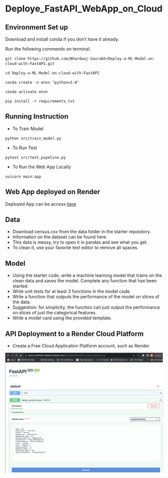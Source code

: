 # Deploye_FastAPI_WebApp_on_Cloud

## Environment Set up
Download and install conda if you don’t have it already.

Run the following commends on terminal.

```
git clone https://github.com/Bhardwaj-Saurabh/Deploy-a-ML-Model-on-cloud-with-FastAPI.git
```

```
cd Deploy-a-ML-Model-on-cloud-with-FastAPI
```

```
conda create -n envn "python=3.8" 
```

```
conda activate envn
```

```
pip install -r requirements.txt
```

## Running Instruction

- To Train Model
```
python src/train_model.py
```

- To Run Test
```
pytest src/test_pipeline.py
```

- To Run the Web App Locally
```
uvicorn main:app
```

## Web App deployed on Render
Deployed App can be access [here](https://census-prediction-deploye.onrender.com/docs)


## Data
- Download census.csv from the data folder in the starter repository.
- Information on the dataset can be found here.
- This data is messy, try to open it in pandas and see what you get.
- To clean it, use your favorite text editor to remove all spaces.

## Model
- Using the starter code, write a machine learning model that trains on the clean data and saves the model. Complete any function that has been started.
- Write unit tests for at least 3 functions in the model code.
- Write a function that outputs the performance of the model on slices of the data.
- Suggestion: for simplicity, the function can just output the performance on slices of just the categorical features.
- Write a model card using the provided template.

## API Deployment to a Render Cloud Platform
- Create a Free Cloud Application Platform account, such as Render.

<img src="screenshots/api_deploye.png">

